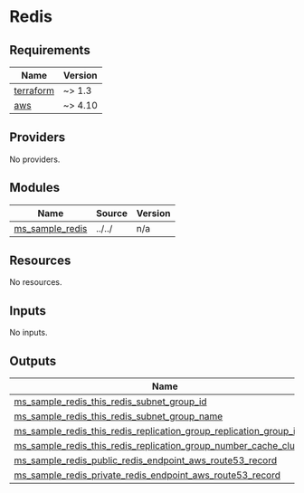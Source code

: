 # Redis

<!-- BEGINNING OF PRE-COMMIT-TERRAFORM DOCS HOOK -->
## Requirements

| Name | Version |
|------|---------|
| <a name="requirement_terraform"></a> [terraform](#requirement\_terraform) | ~> 1.3 |
| <a name="requirement_aws"></a> [aws](#requirement\_aws) | ~> 4.10 |

## Providers

No providers.

## Modules

| Name | Source | Version |
|------|--------|---------|
| <a name="module_ms_sample_redis"></a> [ms\_sample\_redis](#module\_ms\_sample\_redis) | ../../ | n/a |

## Resources

No resources.

## Inputs

No inputs.

## Outputs

| Name | Description |
|------|-------------|
| <a name="output_ms_sample_redis_this_redis_subnet_group_id"></a> [ms\_sample\_redis\_this\_redis\_subnet\_group\_id](#output\_ms\_sample\_redis\_this\_redis\_subnet\_group\_id) | n/a |
| <a name="output_ms_sample_redis_this_redis_subnet_group_name"></a> [ms\_sample\_redis\_this\_redis\_subnet\_group\_name](#output\_ms\_sample\_redis\_this\_redis\_subnet\_group\_name) | n/a |
| <a name="output_ms_sample_redis_this_redis_replication_group_replication_group_id"></a> [ms\_sample\_redis\_this\_redis\_replication\_group\_replication\_group\_id](#output\_ms\_sample\_redis\_this\_redis\_replication\_group\_replication\_group\_id) | n/a |
| <a name="output_ms_sample_redis_this_redis_replication_group_number_cache_clusters"></a> [ms\_sample\_redis\_this\_redis\_replication\_group\_number\_cache\_clusters](#output\_ms\_sample\_redis\_this\_redis\_replication\_group\_number\_cache\_clusters) | n/a |
| <a name="output_ms_sample_redis_public_redis_endpoint_aws_route53_record"></a> [ms\_sample\_redis\_public\_redis\_endpoint\_aws\_route53\_record](#output\_ms\_sample\_redis\_public\_redis\_endpoint\_aws\_route53\_record) | n/a |
| <a name="output_ms_sample_redis_private_redis_endpoint_aws_route53_record"></a> [ms\_sample\_redis\_private\_redis\_endpoint\_aws\_route53\_record](#output\_ms\_sample\_redis\_private\_redis\_endpoint\_aws\_route53\_record) | n/a |

<!-- END OF PRE-COMMIT-TERRAFORM DOCS HOOK -->
